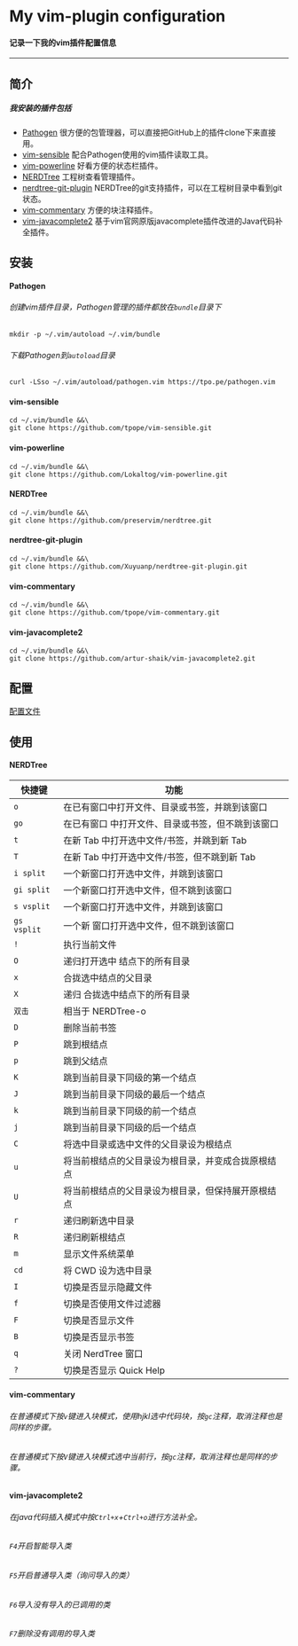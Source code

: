# My vim-plugin configuration
#### 记录一下我的vim插件配置信息


---

## 简介
##### 我安装的插件包括
- [Pathogen](https://github.com/tpope/vim-pathogen) 很方便的包管理器，可以直接把GitHub上的插件clone下来直接用。
- [vim-sensible](https://github.com/tpope/vim-sensible) 配合Pathogen使用的vim插件读取工具。
- [vim-powerline](https://github.com/Lokaltog/vim-powerline) 好看方便的状态栏插件。
- [NERDTree](https://github.com/preservim/nerdtree) 工程树查看管理插件。
- [nerdtree-git-plugin](https://github.com/Xuyuanp/nerdtree-git-plugin) NERDTree的git支持插件，可以在工程树目录中看到git状态。
- [vim-commentary](https://github.com/tpope/vim-commentary) 方便的块注释插件。
- [vim-javacomplete2](https://github.com/artur-shaik/vim-javacomplete2) 基于vim官网原版javacomplete插件改进的Java代码补全插件。

## 安装
#### Pathogen
###### 创建vim插件目录，Pathogen管理的插件都放在`bundle`目录下

```
mkdir -p ~/.vim/autoload ~/.vim/bundle
```
###### 下载Pathogen到`autoload`目录

```
curl -LSso ~/.vim/autoload/pathogen.vim https://tpo.pe/pathogen.vim
```

#### vim-sensible

```
cd ~/.vim/bundle &&\
git clone https://github.com/tpope/vim-sensible.git
```

#### vim-powerline

```
cd ~/.vim/bundle &&\
git clone https://github.com/Lokaltog/vim-powerline.git
```

#### NERDTree

```
cd ~/.vim/bundle &&\
git clone https://github.com/preservim/nerdtree.git
```

#### nerdtree-git-plugin
```
cd ~/.vim/bundle &&\
git clone https://github.com/Xuyuanp/nerdtree-git-plugin.git
```

#### vim-commentary

```
cd ~/.vim/bundle &&\
git clone https://github.com/tpope/vim-commentary.git
```

#### vim-javacomplete2

```
cd ~/.vim/bundle &&\
git clone https://github.com/artur-shaik/vim-javacomplete2.git
```

## 配置
[配置文件]()

## 使用
#### NERDTree

快捷键 | 功能
---|---
`o`|在已有窗口中打开文件、目录或书签，并跳到该窗口
`go`|在已有窗口 中打开文件、目录或书签，但不跳到该窗口
`t`|在新 Tab 中打开选中文件/书签，并跳到新 Tab
`T`|在新 Tab 中打开选中文件/书签，但不跳到新 Tab
`i split`|一个新窗口打开选中文件，并跳到该窗口
`gi split`|一个新窗口打开选中文件，但不跳到该窗口
`s vsplit`|一个新窗口打开选中文件，并跳到该窗口
`gs vsplit`|一个新 窗口打开选中文件，但不跳到该窗口
`!`|执行当前文件
`O`|递归打开选中 结点下的所有目录
`x`|合拢选中结点的父目录
`X`|递归 合拢选中结点下的所有目录
`双击`|相当于 NERDTree-o
`D`|删除当前书签
`P`|跳到根结点
`p`|跳到父结点
`K`|跳到当前目录下同级的第一个结点
`J`|跳到当前目录下同级的最后一个结点
`k`|跳到当前目录下同级的前一个结点
`j`|跳到当前目录下同级的后一个结点
`C`|将选中目录或选中文件的父目录设为根结点
`u`|将当前根结点的父目录设为根目录，并变成合拢原根结点
`U`|将当前根结点的父目录设为根目录，但保持展开原根结点
`r`|递归刷新选中目录
`R`|递归刷新根结点
`m`|显示文件系统菜单
`cd`|将 CWD 设为选中目录
`I`|切换是否显示隐藏文件
`f`|切换是否使用文件过滤器
`F`|切换是否显示文件
`B`|切换是否显示书签
`q`|关闭 NerdTree 窗口
`?`|切换是否显示 Quick Help

#### vim-commentary
###### 在普通模式下按`v`键进入块模式，使用hjkl选中代码块，按`gc`注释，取消注释也是同样的步骤。
###### 在普通模式下按`V`键进入块模式选中当前行，按`gc`注释，取消注释也是同样的步骤。

#### vim-javacomplete2
###### 在java代码插入模式中按`Ctrl+x`+`Ctrl+o`进行方法补全。
###### `F4`开启智能导入类
###### `F5`开启普通导入类（询问导入的类）
###### `F6`导入没有导入的已调用的类
###### `F7`删除没有调用的导入类

